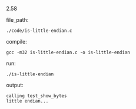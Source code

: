 2.58

file_path:

```
./code/is-little-endian.c
```

compile:

```
gcc -m32 is-little-endian.c -o is-little-endian
```

run:

```
./is-little-endian
```

output:

```
calling test_show_bytes
little endian...
```
